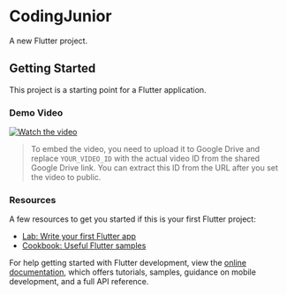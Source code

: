 # CodingJunior

A new Flutter project.

## Getting Started

This project is a starting point for a Flutter application.

### Demo Video

[![Watch the video](https://img.youtube.com/vi/dQw4w9WgXcQ/maxresdefault.jpg)]([https://drive.google.com/file/d/1aBcDeFgHiJklmnOpQrstuVwxyz/view](https://drive.google.com/drive/u/0/home))


> To embed the video, you need to upload it to Google Drive and replace `YOUR_VIDEO_ID` with the actual video ID from the shared Google Drive link. You can extract this ID from the URL after you set the video to public.

### Resources

A few resources to get you started if this is your first Flutter project:
- [Lab: Write your first Flutter app](https://docs.flutter.dev/get-started/codelab)
- [Cookbook: Useful Flutter samples](https://docs.flutter.dev/cookbook)

For help getting started with Flutter development, view the
[online documentation](https://docs.flutter.dev/), which offers tutorials, samples, guidance on mobile development, and a full API reference.
